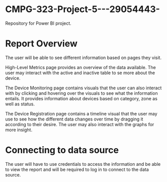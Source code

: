 # CMPG-323-Project-5---29054443-
Repository for Power BI project.

# Report Overview
The user will be able to see different information based on pages they visit.

High-Level Metrics page provides an overview of the data available. The user may interact with the active and inactive table to se more about the device.

The Device Monitoring page contains visuals that the user can also interact with by clicking and hovering over the visuals to see what the information entails. It provides information about devices based on category, zone as well as status.

The Device Registration page contains a timeline visual that the user may use to see how the different data changes over time by dragging it according to their desire. The user may also interact with the graphs for more insight. 


# Connecting to data source

The user will have to use credentials to access the information and be able to view the report and will be required to log in to connect to the data source. 
